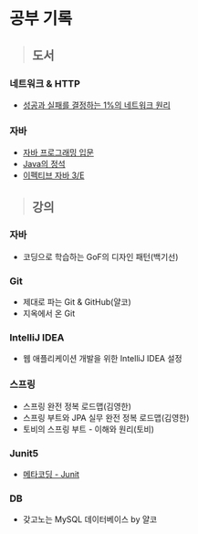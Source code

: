 # 공부 기록



> ## 도서

### 네트워크 & HTTP
- [성공과 실패를 결정하는 1%의 네트워크 원리](http://www.kyobobook.co.kr/product/detailViewKor.laf?ejkGb=KOR&mallGb=KOR&barcode=9788931556742&orderClick=LEa&Kc=)

### 자바
- [자바 프로그래밍 입문](https://product.kyobobook.co.kr/detail/S000001817902)
- [Java의 정석](http://www.kyobobook.co.kr/product/detailViewKor.laf?ejkGb=KOR&mallGb=KOR&barcode=9788994492032&orderClick=LEa&Kc=)
- [이펙티브 자바 3/E](https://product.kyobobook.co.kr/detail/S000001033066)

> ## 강의

### 자바
- 코딩으로 학습하는 GoF의 디자인 패턴(백기선)

### Git
- 제대로 파는 Git & GitHub(얄코)
- 지옥에서 온 Git

### IntelliJ IDEA
- 웹 애플리케이션 개발을 위한 IntelliJ IDEA 설정

### 스프링
- 스프링 완전 정복 로드맵(김영한)
- 스프링 부트와 JPA 실무 완전 정복 로드맵(김영한)
- 토비의 스프링 부트 - 이해와 원리(토비)

### Junit5
- [ 메타코딩 - Junit](https://www.youtube.com/watch?v=kYqGAM2culU)

### DB
- 갖고노는 MySQL 데이터베이스 by 얄코
